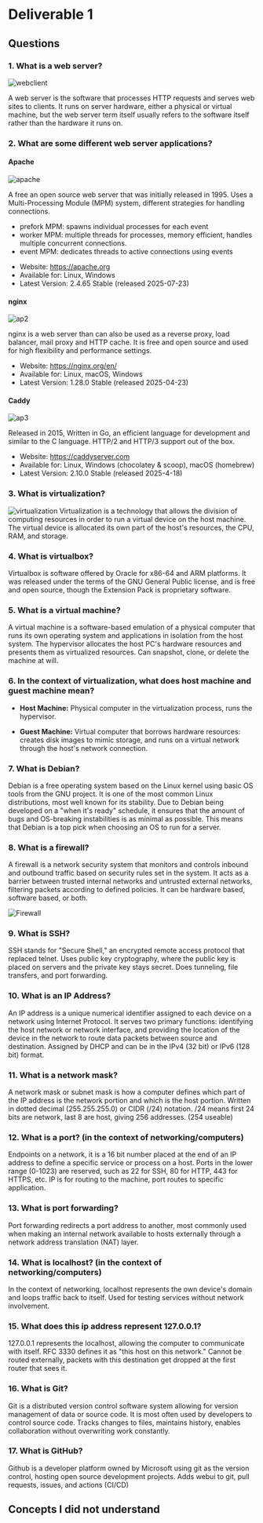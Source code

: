 # Deliverable 1

## Questions
### 1. What is a web server?

![webclient](webclient.jpg)

A web server is the software that processes HTTP requests and serves web sites to clients. It runs on server hardware, either a physical or virtual machine, but the web server term itself usually refers to the software itself rather than the hardware it runs on.


### 2. What are some different web server applications?

#### Apache

![apache](apache.png)

A free an open source web server that was initially released in 1995. Uses a Multi-Processing Module (MPM) system, different strategies for handling connections. 

- prefork MPM: spawns individual processes for each event
- worker MPM: multiple threads for processes, memory efficient, handles multiple concurrent connections.
- event MPM: dedicates threads to active connections using events


* Website: https://apache.org
* Available for: Linux, Windows
* Latest Version: 2.4.65 Stable (released 2025-07-23)

#### nginx


![ap2](nginx.png)

nginx is a web server than can also be used as a reverse proxy, load balancer, mail proxy and HTTP cache. It is free and open source and used for high flexibility and performance settings. 

* Website: https://nginx.org/en/
* Available for: Linux, macOS, Windows
* Latest Version: 1.28.0 Stable (released 2025-04-23)

#### Caddy

![ap3](caddy.png)

Released in 2015, Written in Go, an efficient language for development and similar to the C language. HTTP/2 and HTTP/3 support out of the box. 

* Website: https://caddyserver.com
* Available for: Linux, Windows (chocolatey & scoop), macOS (homebrew)
* Latest Version:  2.10.0 Stable    (released 2025-4-18)


### 3. What is virtualization?

![virtualization](virtualization.jpg)
Virtualization is a technology that allows the division of computing resources in order to run a virtual device on the host machine. The virtual device is allocated its own part of the host's resources, the CPU, RAM, and storage. 

### 4. What is virtualbox?

Virtualbox is software offered by Oracle for x86-64 and ARM platforms. It was released under the terms of the GNU General Public license, and is free and open source, though the Extension Pack is proprietary software. 

### 5. What is a virtual machine?

A virtual machine is a software-based emulation of a physical computer that runs its own operating system and applications in isolation from the host system. The hypervisor allocates the host PC's hardware resources and presents them as virtualized resources. Can snapshot, clone, or delete the machine at will.

### 6. In the context of virtualization, what does host machine and guest machine mean?
* **Host Machine:** Physical computer in the virtualization process, runs the hypervisor. 

* **Guest Machine:** Virtual computer that borrows hardware resources: creates disk images to mimic storage, and runs on a virtual network through the host's network connection.

### 7. What is Debian?

Debian is a free operating system based on the Linux kernel using basic OS tools from the GNU project. It is one of the most common Linux distributions, most well known for its stability. Due to Debian being developed on a "when it's ready" schedule, it ensures that the amount of bugs and OS-breaking instabilities is as minimal as possible. This means that Debian is a top pick when choosing an OS to run for a server.

### 8. What is a firewall?

A firewall is a network security system that monitors and controls inbound and outbound traffic based on security rules set in the system. It acts as a barrier between trusted internal networks and untrusted external networks, filtering packets according to defined policies. It can be hardware based, software based, or both. 

![Firewall](firewall.jpg)


### 9. What is SSH?

SSH stands for "Secure Shell," an encrypted remote access protocol that replaced telnet. Uses public key cryptography, where the public key is placed on servers and the private key stays secret. Does tunneling, file transfers, and port forwarding.

### 10. What is an IP Address?

An IP address is a unique numerical identifier assigned to each device on a network using Internet Protocol. It serves two primary functions: identifying the host network or network interface, and providing the location of the device in the network to route data packets between source and destination. Assigned by DHCP and can be in the IPv4 (32 bit) or IPv6 (128 bit) format. 

### 11. What is a network mask?

A network mask or subnet mask is how a computer defines which part of the IP address is the network portion and which is the host portion. Written in dotted decimal (255.255.255.0) or CIDR (/24) notation. /24 means first 24 bits are network, last 8 are host, giving 256 addresses. (254 useable)

### 12. What is a port? (in the context of networking/computers)

Endpoints on a network, it is a 16 bit number placed at the end of an IP address to define a specific service or process on a host. Ports in the lower range (0-1023) are reserved, such as 22 for SSH, 80 for HTTP, 443 for HTTPS, etc. IP is for routing to the machine, port routes to specific application. 

### 13. What is port forwarding?

Port forwarding redirects a port address to another, most commonly used when making an internal network available to hosts externally through a network address translation (NAT) layer.  

### 14. What is localhost? (in the context of networking/computers)

In the context of networking, localhost represents the own device's domain and loops traffic back to itself. Used for testing services without network involvement. 

### 15. What does this ip address represent 127.0.0.1?

127.0.0.1 represents the localhost, allowing the computer to communicate with itself. RFC 3330 defines it as "this host on this network." Cannot be routed externally, packets with this destination get dropped at the first router that sees it. 

### 16. What is Git?

Git is a distributed version control software system allowing for version management of data or source code. It is most often used by developers to control source code. Tracks changes to files, maintains history, enables collaboration without overwriting work constantly.  

### 17. What is GitHub?

Github is a developer platform owned by Microsoft using git as the version control, hosting open source development projects. Adds webui to git, pull requests, issues, and actions (CI/CD)

## Concepts I did not understand
